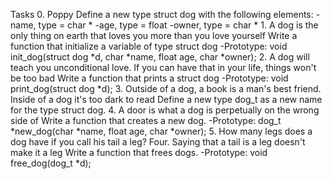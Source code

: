 Tasks
	0. Poppy
		Define a new type struct dog with the following elements:
			-name, type = char *
			-age, type = float
			-owner, type = char *
	1. A dog is the only thing on earth that loves you more than you love yourself
		Write a function that initialize a variable of type struct dog
			-Prototype: void init_dog(struct dog *d, char *name, float age, char *owner);
	2. A dog will teach you unconditional love. If you can have that in your life, things won't be too bad
		Write a function that prints a struct dog
			-Prototype: void print_dog(struct dog *d);
	3. Outside of a dog, a book is a man's best friend. Inside of a dog it's too dark to read
		Define a new type dog_t as a new name for the type struct dog.
	4. A door is what a dog is perpetually on the wrong side of
		Write a function that creates a new dog.
			-Prototype: dog_t *new_dog(char *name, float age, char *owner);
	5. How many legs does a dog have if you call his tail a leg? Four. Saying that a tail is a leg doesn't make it a leg
		Write a function that frees dogs.
		 -Prototype: void free_dog(dog_t *d);

